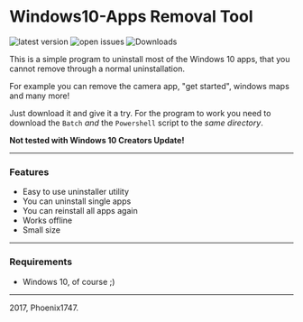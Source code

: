 # Windows10-Apps Removal Tool
![latest version](https://img.shields.io/github/release/phoenix1747/windows10-apps.svg?style=flat-square) ![open issues](https://img.shields.io/github/issues-raw/phoenix1747/windows10-apps.svg?style=flat-square) ![Downloads](https://img.shields.io/github/downloads/phoenix1747/windows10-apps/total.svg?style=flat-square)

This is a simple program to uninstall most of the Windows 10 apps, that you cannot remove through a normal uninstallation.

For example you can remove the camera app, "get started", windows maps and many more!



Just download it and give it a try. For the program to work you need to download the ```Batch``` *and* the ```Powershell``` script to the *same directory*.

**Not tested with Windows 10 Creators Update!**

---

### Features

* Easy to use uninstaller utility
* You can uninstall single apps
* You can reinstall all apps again
* Works offline
* Small size

---

### Requirements

* Windows 10, of course ;)

---

2017, Phoenix1747.
